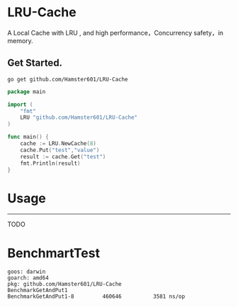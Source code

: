 # LRU-Cache
A Local Cache with LRU , and high performance，Concurrency safety，in memory.

## Get Started.

`go get github.com/Hamster601/LRU-Cache`

```Go
package main

import (
    "fmt"
    LRU "github.com/Hamster601/LRU-Cache"
)

func main() {
    cache := LRU.NewCache(8)
    cache.Put("test","value")
    result := cache.Get("test")
    fmt.Println(result)
}
```

# Usage

---

TODO



# BenchmartTest
```bigquery
goos: darwin
goarch: amd64
pkg: github.com/Hamster601/LRU-Cache
BenchmarkGetAndPut1
BenchmarkGetAndPut1-8   	  460646	      3581 ns/op
```